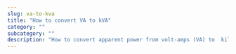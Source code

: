 ```yaml
---
slug: va-to-kva
title: "How to convert VA to kVA"
category: ""
subcategory: ""
description: "How to convert apparent power from volt-amps (VA) to  kilovolt-amps (kVA)."
---
```



